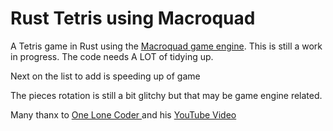 # Rust Tetris using Macroquad
A Tetris game in Rust using the [Macroquad game engine](https://macroquad.rs/). This is still a work in progress. The code needs A LOT of tidying up.

Next on the list to add is speeding up of game

The pieces rotation is still a bit glitchy but that may be game engine related.

Many thanx to [One Lone Coder ](https://www.onelonecoder.com) and his [YouTube Video](https://youtu.be/8OK8_tHeCIA)